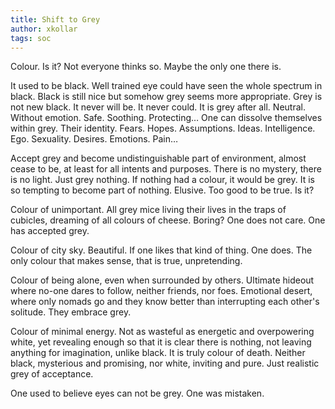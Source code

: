 ```yaml
---
title: Shift to Grey
author: xkollar
tags: soc
---
```


Colour. Is it? Not everyone thinks so. Maybe the only one there is.

It used to be black. Well trained eye could have seen the whole spectrum in black.
Black is still nice but somehow grey seems more appropriate. Grey is not new
black. It never will be. It never could. It is grey after all. Neutral. Without
emotion. Safe. Soothing. Protecting… One can dissolve themselves within grey.
Their identity. Fears. Hopes. Assumptions. Ideas. Intelligence. Ego. Sexuality.
Desires. Emotions. Pain…

Accept grey and become undistinguishable part of environment, almost cease to
be, at least for all intents and purposes. There is no mystery, there is no
light. Just grey nothing. If nothing had a colour, it would be grey. It is so
tempting to become part of nothing. Elusive. Too good to be true. Is it?

Colour of unimportant. All grey mice living their lives in the traps of
cubicles, dreaming of all colours of cheese. Boring? One does not care. One has
accepted grey.

Colour of city sky. Beautiful. If one likes that kind of thing.
One does. The only colour that makes sense, that is true, unpretending.

Colour of being alone, even when surrounded by others. Ultimate hideout where
no-one dares to follow, neither friends, nor foes. Emotional desert, where only
nomads go and they know better than interrupting each other's solitude.
They embrace grey.

Colour of minimal energy. Not as wasteful as energetic and overpowering white,
yet revealing enough so that it is clear there is nothing, not leaving
anything for imagination, unlike black. It is truly colour of death. Neither
black, mysterious and promising, nor white, inviting and pure. Just realistic
grey of acceptance.

One used to believe eyes can not be grey. One was mistaken.

<!--
* Monochromatic photopgraphy
* Colorblind
* Ash
* Dusk
* Black raven -> Grey wolf
* Paint black -> grey
* … and the sky is grey…
-->

